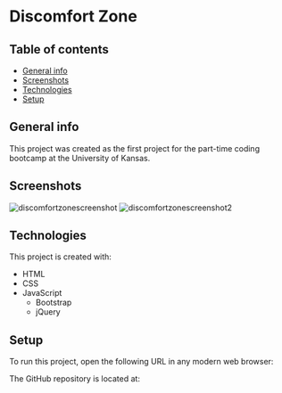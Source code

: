 # Discomfort Zone

## Table of contents

* [General info](#general-info)
* [Screenshots](#screenshots)
* [Technologies](#technologies)
* [Setup](#setup)

## General info

This project was created as the first project for the part-time coding bootcamp at the University of Kansas.

## Screenshots

![discomfortzonescreenshot](https://user-images.githubusercontent.com/69534417/97613190-6144bf80-19e6-11eb-9fa1-300e07139311.PNG)
![discomfortzonescreenshot2](https://user-images.githubusercontent.com/69534417/97613304-846f6f00-19e6-11eb-96f4-cffebbd51a9d.PNG)


## Technologies

This project is created with:

* HTML
* CSS
* JavaScript
  * Bootstrap
  * jQuery

## Setup

To run this project, open the following URL in any modern web browser:

The GitHub repository is located at:
